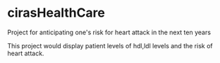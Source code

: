 # cirasHealthCare
Project for anticipating one's risk for heart attack in the next ten years

This project would display patient levels of hdl,ldl levels and the risk of heart attack.

